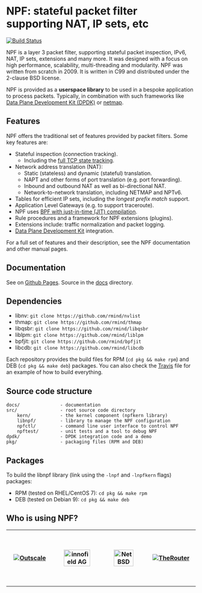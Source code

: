# NPF: stateful packet filter supporting NAT, IP sets, etc

[![Build Status](https://travis-ci.org/rmind/npf.svg?branch=master)](https://travis-ci.org/rmind/npf)

NPF is a layer 3 packet filter, supporting stateful packet inspection,
IPv6, NAT, IP sets, extensions and many more.  It was designed with a focus
on high performance, scalability, multi-threading and modularity.  NPF was
written from scratch in 2009.  It is written in C99 and distributed under
the 2-clause BSD license.

NPF is provided as a **userspace library** to be used in a bespoke application
to process packets. Typically, in combination with such frameworks like
[Data Plane Development Kit (DPDK)](https://www.dpdk.org/) or
[netmap](https://www.freebsd.org/cgi/man.cgi?query=netmap&sektion=4).

## Features

NPF offers the traditional set of features provided by packet filters.
Some key features are:
- Stateful inspection (connection tracking).
  - Including the [full TCP state tracking](https://www.usenix.org/events/sec01/invitedtalks/rooij.pdf).
- Network address translation (NAT):
  - Static (stateless) and dynamic (stateful) translation.
  - NAPT and other forms of port translation (e.g. port forwarding).
  - Inbound and outbound NAT as well as bi-directional NAT.
  - Network-to-network translation, including NETMAP and NPTv6.
- Tables for efficient IP sets, including the _longest prefix match_ support.
- Application Level Gateways (e.g. to support traceroute).
- NPF uses [BPF with just-in-time (JIT) compilation](https://github.com/rmind/bpfjit).
- Rule procedures and a framework for NPF extensions (plugins).
- Extensions include: traffic normalization and packet logging.
- [Data Plane Development Kit](https://dpdk.org/) integration.

For a full set of features and their description, see the NPF documentation
and other manual pages.

## Documentation

See on [Github Pages](http://rmind.github.io/npf).
Source in the [docs](docs) directory.

## Dependencies

- libnv: `git clone https://github.com/rmind/nvlist`
- thmap: `git clone https://github.com/rmind/thmap`
- libqsbr: `git clone https://github.com/rmind/libqsbr`
- liblpm: `git clone https://github.com/rmind/liblpm`
- bpfjit: `git clone https://github.com/rmind/bpfjit`
- libcdb: `git clone https://github.com/rmind/libcdb`

Each repository provides the build files for RPM (`cd pkg && make rpm`)
and DEB (`cd pkg && make deb`) packages.  You can also check the
[Travis](.travis.yml) file for an example of how to build everything.

## Source code structure

    docs/               - documentation
    src/                - root source code directory
        kern/           - the kernel component (npfkern library)
        libnpf/         - library to manage the NPF configuration
        npfctl/         - command line user interface to control NPF
        npftest/        - unit tests and a tool to debug NPF
    dpdk/               - DPDK integration code and a demo
    pkg/                - packaging files (RPM and DEB)

## Packages

To build the libnpf library (link using the `-lnpf` and `-lnpfkern`
flags) packages:
* RPM (tested on RHEL/CentOS 7): `cd pkg && make rpm`
* DEB (tested on Debian 9): `cd pkg && make deb`

## Who is using NPF?

<table>
  <tr height="150">
    <th width="150"><a href="https://en.outscale.com"><img src="https://fr.outscale.com/wp-content/uploads/2018/07/Logo_Outscale_Bleu_RGB.png" alt="Outscale" align="middle"></a></th>
    <th width="150"><a href="https://innofield.com"><img src="https://innofield.com/wp-content/uploads/2014/07/innofield_logo_sticky.gif" alt="innofield AG" align="middle" width="80%"></a></th>
    <th width="150"><a href="https://www.netbsd.org"><img src="https://www.netbsd.org/images/NetBSD.png" alt="NetBSD" align="middle" width="70%"></a></th>
    <th width="150"><a href="http://therouter.net"><img src="http://therouter.net/images/r.png" alt="TheRouter" align="middle"></a></th>
  </tr>
</table>
